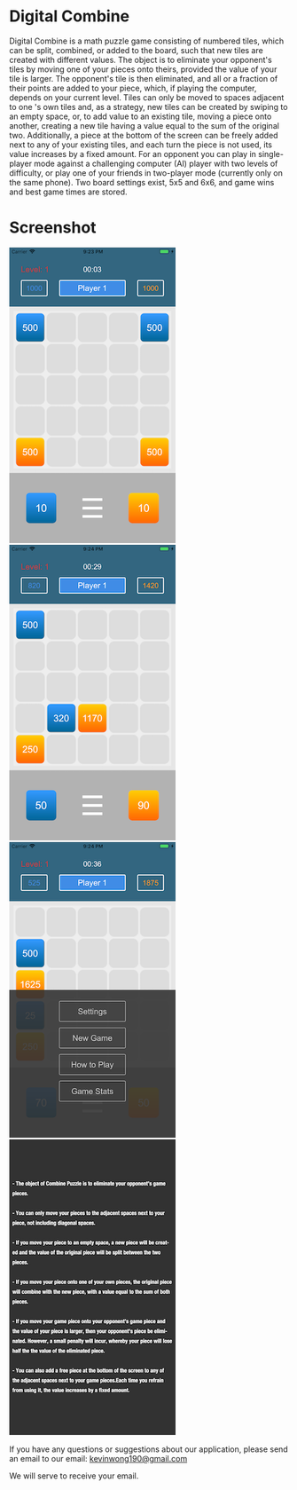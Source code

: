 # Digital Combine
Digital Combine is a math puzzle game consisting of numbered tiles, which can be split, combined, or added to the board, such that new tiles are created with different values.   The object is to eliminate your opponent's tiles by moving one of your pieces onto theirs, provided the value of your tile is larger. The opponent's tile is then eliminated, and all or a fraction of their points are added to your piece, which, if playing the computer, depends on your current level.  Tiles can only be moved to spaces adjacent to one 's own tiles and, as a strategy, new tiles can be created by swiping to an empty space, or, to add value to an existing tile, moving a piece onto another, creating a new tile having a value equal to the sum of the original two. Additionally, a piece at the bottom of the screen can be freely added next to any of your existing tiles, and each turn the piece is not used, its value increases by a fixed amount.  For an opponent you can play in single-player mode against a challenging computer (AI) player with two levels of difficulty, or play one of your friends in two-player mode (currently only on the same phone).   Two board settings exist, 5x5 and 6x6, and game wins and best game times are stored.

# Screenshot

![image](https://github.com/ttvkenvin/CombinePuzzle/blob/master/1.png)
![image](https://github.com/ttvkenvin/CombinePuzzle/blob/master/2.png)
![image](https://github.com/ttvkenvin/CombinePuzzle/blob/master/3.png)
![image](https://github.com/ttvkenvin/CombinePuzzle/blob/master/4.png)

If you have any questions or suggestions about our application, please send an email to our email: kevinwong190@gmail.com

We will serve to receive your email.
